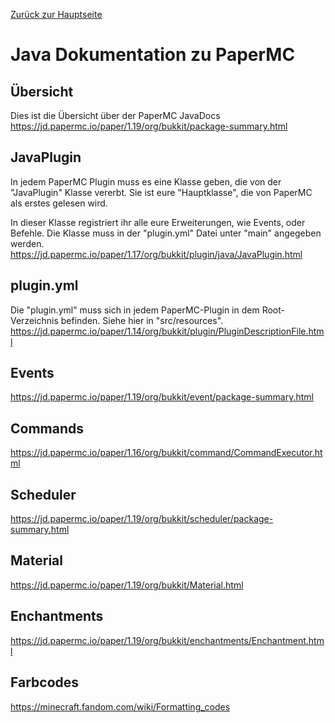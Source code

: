 [Zurück zur Hauptseite](../README.md)

# Java Dokumentation zu PaperMC

## Übersicht

Dies ist die Übersicht über der PaperMC JavaDocs 
https://jd.papermc.io/paper/1.19/org/bukkit/package-summary.html

## JavaPlugin

In jedem PaperMC Plugin muss es eine Klasse geben, die von der "JavaPlugin" Klasse vererbt.
Sie ist eure "Hauptklasse", die von PaperMC als erstes gelesen wird.

In dieser Klasse registriert ihr alle eure Erweiterungen, wie Events, oder Befehle.
Die Klasse muss in der "plugin.yml" Datei unter "main" angegeben werden.
https://jd.papermc.io/paper/1.17/org/bukkit/plugin/java/JavaPlugin.html

## plugin.yml

Die "plugin.yml" muss sich in jedem PaperMC-Plugin in dem Root-Verzeichnis befinden.
Siehe hier in "src/resources".
https://jd.papermc.io/paper/1.14/org/bukkit/plugin/PluginDescriptionFile.html

## Events

https://jd.papermc.io/paper/1.19/org/bukkit/event/package-summary.html

## Commands

https://jd.papermc.io/paper/1.16/org/bukkit/command/CommandExecutor.html

## Scheduler

https://jd.papermc.io/paper/1.19/org/bukkit/scheduler/package-summary.html

## Material

https://jd.papermc.io/paper/1.19/org/bukkit/Material.html

## Enchantments

https://jd.papermc.io/paper/1.19/org/bukkit/enchantments/Enchantment.html

## Farbcodes

https://minecraft.fandom.com/wiki/Formatting_codes